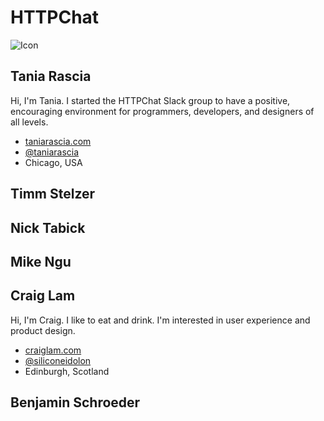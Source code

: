 # HTTPChat 
![Icon](https://raw.githubusercontent.com/httpchat/httpchat.github.io/master/images/http-small.png)

## Tania Rascia

Hi, I'm Tania. I started the HTTPChat Slack group to have a positive, encouraging environment for programmers, developers, and designers of all levels.  

- [taniarascia.com](https://www.taniarascia.com)
- [@taniarascia](https://twitter.com/taniarascia)
- Chicago, USA

## Timm Stelzer

## Nick Tabick

## Mike Ngu

## Craig Lam

Hi, I'm Craig. I like to eat and drink. I'm interested in user experience and product design. 

- [craiglam.com](https://www.craiglam.com)
- [@siliconeidolon](https://twitter.com/siliconeidolon)
- Edinburgh, Scotland

## Benjamin Schroeder
